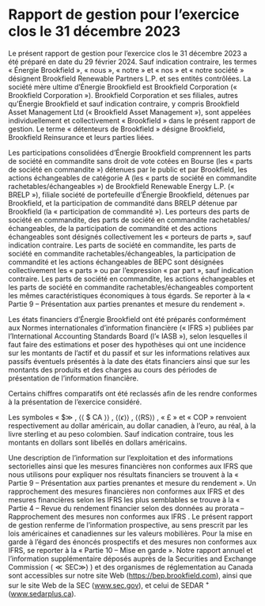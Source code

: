 # Rapport de gestion pour l’exercice clos le 31 décembre 2023

Le présent rapport de gestion pour l’exercice clos le 31 décembre 2023 a été préparé en date du 29 février 2024. Sauf indication contraire, les termes « Énergie Brookfield », « nous », « notre » et « nos » et « notre société » désignent Brookfield Renewable Partners L.P. et ses entités contrôlées. La société mère ultime d’Énergie Brookfield est Brookfield Corporation (« Brookfield Corporation »). Brookfield Corporation et ses filiales, autres qu’Énergie Brookfield et sauf indication contraire, y compris Brookfield Asset Management Ltd (« Brookfield Asset Management »), sont appelées individuellement et collectivement « Brookfield » dans le présent rapport de gestion. Le terme « détenteurs de Brookfield » désigne Brookfield, Brookfield Reinsurance et leurs parties liées.

Les participations consolidées d’Énergie Brookfield comprennent les parts de société en commandite sans droit de vote cotées en Bourse (les « parts de société en commandite ») détenues par le public et par Brookfield, les actions échangeables de catégorie A (les « parts de société en commandite rachetables/échangeables ») de Brookfield Renewable Energy L.P. (« BRELP »), filiale société de portefeuille d’Énergie Brookfield, détenues par Brookfield, et la participation de commandité dans BRELP détenue par Brookfield (la « participation de commandité »). Les porteurs des parts de société en commandite, des parts de société en commandite rachetables/échangeables, de la participation de commandité et des actions échangeables sont désignés collectivement les « porteurs de parts », sauf indication contraire. Les parts de société en commandite, les parts de société en commandite rachetables/échangeables, la participation de commandité et les actions échangeables de BEPC sont désignées collectivement les « parts » ou par l’expression « par part », sauf indication contraire. Les parts de société en commandite, les actions échangeables et les parts de société en commandite rachetables/échangeables comportent les mêmes caractéristiques économiques à tous égards. Se reporter à la « Partie 9 – Présentation aux parties prenantes et mesure du rendement ».

Les états financiers d’Énergie Brookfield ont été préparés conformément aux Normes internationales d’information financière (« IFRS ») publiées par l’International Accounting Standards Board (l’« IASB »), selon lesquelles il faut faire des estimations et poser des hypothèses qui ont une incidence sur les montants de l’actif et du passif et sur les informations relatives aux passifs éventuels présentés à la date des états financiers ainsi que sur les montants des produits et des charges au cours des périodes de présentation de l’information financière.

Certains chiffres comparatifs ont été reclassés afin de les rendre conformes à la présentation de l’exercice considéré.

Les symboles « $\$ \gg$ , $\langle \langle \mathrm { ~ \$ ~ C A ~ } \rangle \rangle$ , $\langle \langle \epsilon \rangle \rangle$ , $\langle \langle \mathsf { R S } \rangle \rangle$ , « £ » et « COP » renvoient respectivement au dollar américain, au dollar canadien, à l’euro, au réal, à la livre sterling et au peso colombien. Sauf indication contraire, tous les montants en dollars sont libellés en dollars américains.

Une description de l’information sur l’exploitation et des informations sectorielles ainsi que les mesures financières non conformes aux IFRS que nous utilisons pour expliquer nos résultats financiers se trouvent à la « Partie 9 – Présentation aux parties prenantes et mesure du rendement ». Un rapprochement des mesures financières non conformes aux IFRS et des mesures financières selon les IFRS les plus semblables se trouve à la « Partie 4 – Revue du rendement financier selon des données au prorata – Rapprochement des mesures non conformes aux IFRS . Le présent rapport de gestion renferme de l’information prospective, au sens prescrit par les lois américaines et canadiennes sur les valeurs mobilières. Pour la mise en garde à l’égard des énoncés prospectifs et des mesures non conformes aux IFRS, se reporter à la « Partie 10 – Mise en garde ». Notre rapport annuel et l’information supplémentaire déposés auprès de la Securities and Exchange Commission $( \ll \mathrm { S E C } \gg )$ ) et des organismes de réglementation au Canada sont accessibles sur notre site Web (https://bep.brookfield.com), ainsi que sur le site Web de la SEC (www.sec.gov), et celui de SEDAR $^ +$ (www.sedarplus.ca).